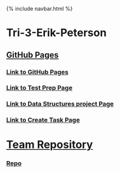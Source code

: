 {% include navbar.html %}

# Tri-3-Erik-Peterson

## <u>GitHub Pages</u>

### [Link to GitHub Pages](https://maboinjd.github.io/Tri-3-Erik-Peterson)
### [Link to Test Prep Page](https://maboinjd.github.io/Tri-3-Erik-Peterson/testprep)
### [Link to Data Structures project Page](https://maboinjd.github.io/Tri-3-Erik-Peterson/datastructure)
### [Link to Create Task Page](https://maboinjd.github.io/Tri-3-Erik-Peterson/createtask)

# <u> Team Repository</u>

### [Repo](https://github.com/NinjaBreadLord/grup-grass)
